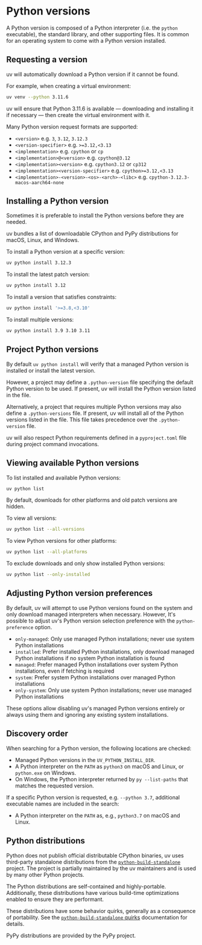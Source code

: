 # Python versions

A Python version is composed of a Python interpreter (i.e. the `python` executable), the standard library, and other supporting files. It is common for an operating system to come with a Python version installed.

## Requesting a version

uv will automatically download a Python version if it cannot be found.

For example, when creating a virtual environment:

```bash
uv venv --python 3.11.6
```

uv will ensure that Python 3.11.6 is available — downloading and installing it if necessary — then create the virtual environment with it.

Many Python version request formats are supported:

- `<version>` e.g. `3`, `3.12`, `3.12.3`
- `<version-specifier>` e.g. `>=3.12,<3.13`
- `<implementation>` e.g. `cpython` or `cp`
- `<implementation>@<version>` e.g. `cpython@3.12`
- `<implementation><version>` e.g. `cpython3.12` or `cp312`
- `<implementation><version-specifier>` e.g. `cpython>=3.12,<3.13`
- `<implementation>-<version>-<os>-<arch>-<libc>` e.g. `cpython-3.12.3-macos-aarch64-none`

## Installing a Python version

Sometimes it is preferable to install the Python versions before they are needed.

uv bundles a list of downloadable CPython and PyPy distributions for macOS, Linux, and Windows.

To install a Python version at a specific version:

```bash
uv python install 3.12.3
```

To install the latest patch version:

```bash
uv python install 3.12
```

To install a version that satisfies constraints:

```bash
uv python install '>=3.8,<3.10'
```

To install multiple versions:

```bash
uv python install 3.9 3.10 3.11
```

## Project Python versions

By default `uv python install` will verify that a managed Python version is installed or install the latest version.

However, a project may define a `.python-version` file specifying the default Python version to be used. If present,
uv will install the Python version listed in the file.

Alternatively, a project that requires multiple Python versions may also define a `.python-versions` file. If present,
uv will install all of the Python versions listed in the file. This file takes precedence over the `.python-version` file.

uv will also respect Python requirements defined in a `pyproject.toml` file during project command invocations.

## Viewing available Python versions

To list installed and available Python versions:

```bash
uv python list
```

By default, downloads for other platforms and old patch versions are hidden.

To view all versions:

```bash
uv python list --all-versions
```

To view Python versions for other platforms:

```bash
uv python list --all-platforms
```

To exclude downloads and only show installed Python versions:

```bash
uv python list --only-installed
```

## Adjusting Python version preferences

By default, uv will attempt to use Python versions found on the system and only download managed interpreters when necessary.
However, It's possible to adjust uv's Python version selection preference with the `python-preference` option.

- `only-managed`: Only use managed Python installations; never use system Python installations
- `installed`:    Prefer installed Python installations, only download managed Python installations if no system Python installation is found
- `managed`:      Prefer managed Python installations over system Python installations, even if fetching is required
- `system`:       Prefer system Python installations over managed Python installations
- `only-system`:  Only use system Python installations; never use managed Python installations

These options allow disabling uv's managed Python versions entirely or always using them and ignoring any existing system installations.

## Discovery order

When searching for a Python version, the following locations are checked:

- Managed Python versions in the `UV_PYTHON_INSTALL_DIR`.
- A Python interpreter on the `PATH` as `python3` on macOS and Linux, or `python.exe` on Windows.
- On Windows, the Python interpreter returned by `py --list-paths` that matches the requested
  version.

If a specific Python version is requested, e.g. `--python 3.7`, additional executable names are included in the search:

- A Python interpreter on the `PATH` as, e.g., `python3.7` on macOS and Linux.

## Python distributions

Python does not publish official distributable CPython binaries, uv uses third-party standalone distributions from the [`python-build-standalone`](https://github.com/indygreg/python-build-standalone) project. The project is partially maintained by the uv maintainers and is used by many other Python projects.

The Python distributions are self-contained and highly-portable. Additionally, these distributions have various build-time optimizations enabled to ensure they are performant.

These distributions have some behavior quirks, generally as a consequence of portability. See the [`python-build-standalone` quirks](https://gregoryszorc.com/docs/python-build-standalone/main/quirks.html) documentation for details. 

PyPy distributions are provided by the PyPy project.
